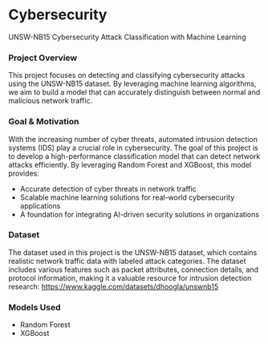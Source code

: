 # Cybersecurity
UNSW-NB15 Cybersecurity Attack Classification with Machine Learning

### Project Overview
This project focuses on detecting and classifying cybersecurity attacks using the UNSW-NB15 dataset. By leveraging machine learning algorithms, we aim to build a model that can accurately distinguish between normal and malicious network traffic.

### Goal & Motivation
With the increasing number of cyber threats, automated intrusion detection systems (IDS) play a crucial role in cybersecurity. The goal of this project is to develop a high-performance classification model that can detect network attacks efficiently.
By leveraging Random Forest and XGBoost, this model provides:
- Accurate detection of cyber threats in network traffic
- Scalable machine learning solutions for real-world cybersecurity applications
- A foundation for integrating AI-driven security solutions in organizations



### Dataset
The dataset used in this project is the UNSW-NB15 dataset, which contains realistic network traffic data with labeled attack categories. The dataset includes various features such as packet attributes, connection details, and protocol information, making it a valuable resource for intrusion detection research:
https://www.kaggle.com/datasets/dhoogla/unswnb15

### Models Used
- Random Forest
- XGBoost 
